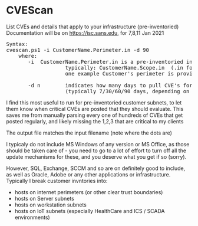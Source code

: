 # CVEScan 
List CVEs and details that apply to your infrastructure (pre-inventoried)
Documentation will be on https://isc.sans.edu, for 7,8,11 Jan 2021
<pre>
Syntax:
cvescan.ps1 -i CustomerName.Perimeter.in -d 90
    where:
       -i  CustomerName.Perimeter.in is a pre-inventoried infrastructure input file
                   typically: CustomerName.Scope.in  (.in for input)
                   one example Customer's perimeter is provided as an example
                   
       -d n        indicates how many days to pull CVE's for 
                   (typically 7/30/60/90 days, depending on requirements)
</pre>       
I find this most useful to run for pre-inventoried customer subnets, to let them know when critical CVEs are posted that they should evaluate.  This saves me from manually parsing every one of hundreds of CVEs that get posted regularly, and likely missing the 1,2,3 that are critical to my clients

The output file matches the input filename (note where the dots are)

I typicaly do not include MS Windows of any version or MS Office, as those should be taken care of - you need to go to a lot of effort to turn off all the update mechanisms for these, and you deserve what you get if so (sorry).

However, SQL, Exchange, SCCM and so are on definitely good to include, as well as Oracle, Adobe or any other applications or infrastructure.  Typically I break customer invntories into:
- hosts on internet perimeters (or other clear trust boundaries)
- hosts on Server subnets
- hosts on workstation subnets
- hosts on IoT subnets (especially HealthCare and ICS / SCADA environments)
